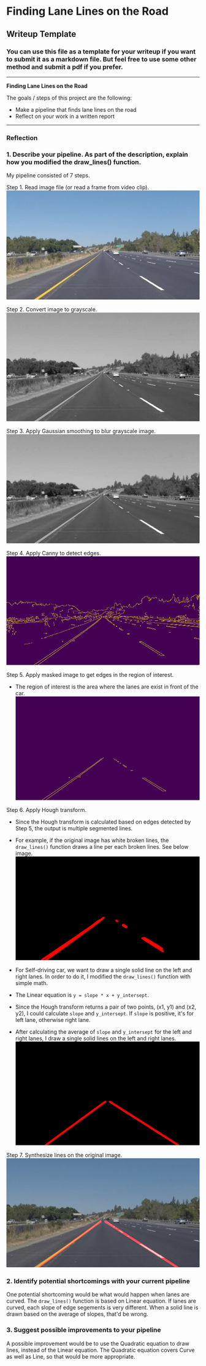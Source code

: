 # **Finding Lane Lines on the Road** 

## Writeup Template

### You can use this file as a template for your writeup if you want to submit it as a markdown file. But feel free to use some other method and submit a pdf if you prefer.

---

**Finding Lane Lines on the Road**

The goals / steps of this project are the following:
* Make a pipeline that finds lane lines on the road
* Reflect on your work in a written report


[//]: # (Image References)

[image1]: ./test_images_output/original.jpg "Original"
[image2]: ./test_images_output/gray.jpg "Grayscale"
[image3]: ./test_images_output/blur_gray.jpg "Blur Grayscale"
[image4]: ./test_images_output/edges.jpg "Edges"
[image5]: ./test_images_output/masked_edges.jpg "Masked Edges"
[image6]: ./test_images_output/broken_line_image.jpg "Broken Line"
[image7]: ./test_images_output/line_image.jpg "Line"
[image8]: ./test_images_output/lines_edges.jpg "Lines on Original"

---

### Reflection

### 1. Describe your pipeline. As part of the description, explain how you modified the draw_lines() function.

My pipeline consisted of 7 steps. 

Step 1. Read image file (or read a frame from video clip).
![alt text][image1]

Step 2. Convert image to grayscale.
![alt text][image2]

Step 3. Apply Gaussian smoothing to blur grayscale image.
![alt text][image3]

Step 4. Apply Canny to detect edges.
![alt text][image4]

Step 5. Apply masked image to get edges in the region of interest.
 - The region of interest is the area where the lanes are exist in front of the car.
![alt text][image5]

Step 6. Apply Hough transform. 
 - Since the Hough transform is calculated based on edges detected by Step 5, the output is multiple segmented lines. 
 - For example, if the original image has white broken lines, the `draw_lines()` function draws a line per each broken lines. See below image.
![alt text][image6]

 - For Self-driving car, we want to draw a single solid line on the left and right lanes. In order to do it, I modified the `draw_lines()` function with simple math.
 - The Linear equation is `y = slope * x + y_intersept`. 
 - Since the Hough transform returns a pair of two points, (x1, y1) and (x2, y2), I could calculate `slope` and `y_intersept`. 
    If `slope` is positive, it's for left lane, otherwise right lane. 
 - After calculating the average of `slope` and `y_intersept` for the left and right lanes, I draw a single solid lines on the left and right lanes. 
![alt text][image7]

Step 7. Synthesize lines on the original image.
![alt text][image8]


### 2. Identify potential shortcomings with your current pipeline


One potential shortcoming would be what would happen when lanes are curved. The `draw_lines()` function is based on Linear equation. If lanes are curved, each slope of edge segements is very different. When a solid line is drawn based on the average of slopes, that'd be wrong.


### 3. Suggest possible improvements to your pipeline

A possible improvement would be to use the Quadratic equation to draw lines, instead of the Linear equation. The Quadratic equation covers Curve as well as Line, so that would be more appropriate.